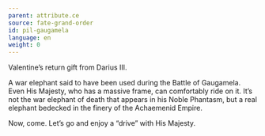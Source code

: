 ```yaml
---
parent: attribute.ce
source: fate-grand-order
id: pil-gaugamela
language: en
weight: 0
---
```


Valentine’s return gift from Darius III.

A war elephant said to have been used during the Battle of Gaugamela.
Even His Majesty, who has a massive frame, can comfortably ride on it.
It’s not the war elephant of death that appears in his Noble Phantasm, but a real elephant bedecked in the finery of the Achaemenid Empire.

Now, come. Let’s go and enjoy a “drive” with His Majesty.

